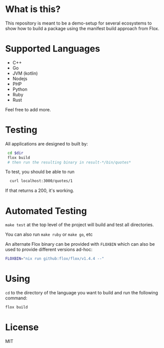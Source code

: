 # What is this?

This repository is meant to be a demo-setup for several ecosystems to show how
to build a package using the manifest build approach from Flox.

# Supported Languages

* C++
* Go
* JVM (kotlin)
* Nodejs
* PHP
* Python
* Ruby
* Rust

Feel free to add more.


# Testing

All applications are designed to built by:

```bash
 cd $dir
 flox build
 # then run the resulting binary in result-*/bin/quotes*
```

To test, you should be able to run

```bash
  curl localhost:3000/quotes/1
```

If that returns a 200, it's working.


# Automated Testing

`make test` at the top level of the project will build and test all directories.

You can also run `make ruby` or `make go`, etc

An alternate Flox binary can be provided with `FLOXBIN` which can also be used to provide different versions ad-hoc:

``` bash
FLOXBIN="nix run github:flox/flox/v1.4.4 --"
```


# Using
`cd` to the directory of the language you want to build and run the following command:

```bash
flox build
```

# License
MIT
